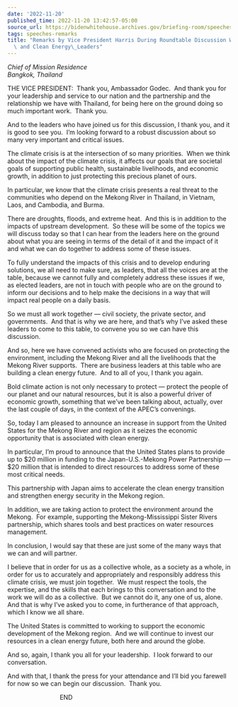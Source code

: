 ```yaml
---
date: '2022-11-20'
published_time: 2022-11-20 13:42:57-05:00
source_url: https://bidenwhitehouse.archives.gov/briefing-room/speeches-remarks/2022/11/20/remarks-by-vice-president-harris-during-roundtable-discussion-with-environmental-and-clean-energy-leaders/
tags: speeches-remarks
title: "Remarks by Vice President Harris During Roundtable Discussion With\_Environmental\
  \ and Clean Energy\_Leaders"
---
```

 
*Chief of Mission Residence  
*Bangkok, Thailand**

THE VICE PRESIDENT:  Thank you, Ambassador Godec.  And thank you for
your leadership and service to our nation and the partnership and the
relationship we have with Thailand, for being here on the ground doing
so much important work.  Thank you.  
  
And to the leaders who have joined us for this discussion, I thank you,
and it is good to see you.  I’m looking forward to a robust discussion
about so many very important and critical issues.  
  
The climate crisis is at the intersection of so many priorities.  When
we think about the impact of the climate crisis, it affects our goals
that are societal goals of supporting public health, sustainable
livelihoods, and economic growth, in addition to just protecting this
precious planet of ours.  
  
In particular, we know that the climate crisis presents a real threat to
the communities who depend on the Mekong River in Thailand, in Vietnam,
Laos, and Cambodia, and Burma.  
  
There are droughts, floods, and extreme heat.  And this is in addition
to the impacts of upstream development.  So these will be some of the
topics we will discuss today so that I can hear from the leaders here on
the ground about what you are seeing in terms of the detail of it and
the impact of it and what we can do together to address some of these
issues.  
  
To fully understand the impacts of this crisis and to develop enduring
solutions, we all need to make sure, as leaders, that all the voices are
at the table, because we cannot fully and completely address these
issues if we, as elected leaders, are not in touch with people who are
on the ground to inform our decisions and to help make the decisions in
a way that will impact real people on a daily basis.  
  
So we must all work together — civil society, the private sector, and
governments.  And that is why we are here, and that’s why I’ve asked
these leaders to come to this table, to convene you so we can have this
discussion.  
  
And so, here we have convened activists who are focused on protecting
the environment, including the Mekong River and all the livelihoods that
the Mekong River supports.  There are business leaders at this table who
are building a clean energy future.  And to all of you, I thank you
again.  
  
Bold climate action is not only necessary to protect — protect the
people of our planet and our natural resources, but it is also a
powerful driver of economic growth, something that we’ve been talking
about, actually, over the last couple of days, in the context of the
APEC’s convenings.  
  
So, today I am pleased to announce an increase in support from the
United States for the Mekong River and region as it seizes the economic
opportunity that is associated with clean energy.  
  
In particular, I’m proud to announce that the United States plans to
provide up to $20 million in funding to the Japan-U.S.-Mekong Power
Partnership — $20 million that is intended to direct resources to
address some of these most critical needs.   
  
This partnership with Japan aims to accelerate the clean energy
transition and strengthen energy security in the Mekong region.  
  
In addition, we are taking action to protect the environment around the
Mekong.  For example, supporting the Mekong-Mississippi Sister Rivers
partnership, which shares tools and best practices on water resources
management.  
  
In conclusion, I would say that these are just some of the many ways
that we can and will partner.  
  
I believe that in order for us as a collective whole, as a society as a
whole, in order for us to accurately and appropriately and responsibly
address this climate crisis, we must join together.  We must respect the
tools, the expertise, and the skills that each brings to this
conversation and to the work we will do as a collective.  But we cannot
do it, any one of us, alone.  And that is why I’ve asked you to come, in
furtherance of that approach, which I know we all share.  
  
The United States is committed to working to support the economic
development of the Mekong region.  And we will continue to invest our
resources in a clean energy future, both here and around the globe.  
  
And so, again, I thank you all for your leadership.  I look forward to
our conversation.  
  
And with that, I thank the press for your attendance and I’ll bid you
farewell for now so we can begin our discussion.  Thank you.  
  
                              END                  
  
